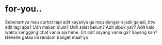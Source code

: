 # for-you..
Sebenernya mau curhat tapi adit kayanya ga mau dengerin jadii gajadi, btw adit lagi apa? Udh makan blum? Udh solat belum? Adit sibuk ya?? Adit kalo waktu senggang chat vania aja hehe. Dit adit sayang vania ga? Sayang kan? Hehehe gatau ini rendom banget maaf ya
